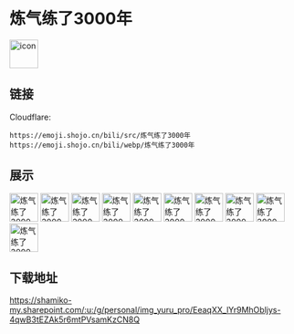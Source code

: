 # 炼气练了3000年
<img src="https://emoji.shojo.cn/bili/src/炼气练了3000年/icon.png" width="50" height="50" alt="icon">

## 链接
Cloudflare:
```
https://emoji.shojo.cn/bili/src/炼气练了3000年
https://emoji.shojo.cn/bili/webp/炼气练了3000年
```
## 展示
<img src="https://emoji.shojo.cn/bili/src/炼气练了3000年/炼气练了3000年-比心.png" width="50" height="50" alt="炼气练了3000年-比心">
<img src="https://emoji.shojo.cn/bili/src/炼气练了3000年/炼气练了3000年-端庄.png" width="50" height="50" alt="炼气练了3000年-端庄">
<img src="https://emoji.shojo.cn/bili/src/炼气练了3000年/炼气练了3000年-期待.png" width="50" height="50" alt="炼气练了3000年-期待">
<img src="https://emoji.shojo.cn/bili/src/炼气练了3000年/炼气练了3000年-亲亲.png" width="50" height="50" alt="炼气练了3000年-亲亲">
<img src="https://emoji.shojo.cn/bili/src/炼气练了3000年/炼气练了3000年-时间到了.png" width="50" height="50" alt="炼气练了3000年-时间到了">
<img src="https://emoji.shojo.cn/bili/src/炼气练了3000年/炼气练了3000年-瘫.png" width="50" height="50" alt="炼气练了3000年-瘫">
<img src="https://emoji.shojo.cn/bili/src/炼气练了3000年/炼气练了3000年-提.png" width="50" height="50" alt="炼气练了3000年-提">
<img src="https://emoji.shojo.cn/bili/src/炼气练了3000年/炼气练了3000年-元气满满.png" width="50" height="50" alt="炼气练了3000年-元气满满">
<img src="https://emoji.shojo.cn/bili/src/炼气练了3000年/炼气练了3000年-筑基成功.png" width="50" height="50" alt="炼气练了3000年-筑基成功">
<img src="https://emoji.shojo.cn/bili/src/炼气练了3000年/炼气练了3000年-no.png" width="50" height="50" alt="炼气练了3000年-no">

## 下载地址

https://shamiko-my.sharepoint.com/:u:/g/personal/img_yuru_pro/EeaqXX_lYr9MhObljys-4qwB3tEZAk5r6mtPVsamKzCN8Q
